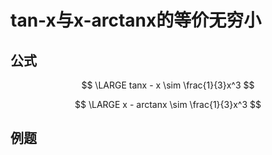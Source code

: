 # tan-x与x-arctanx的等价无穷小
## 公式
$$
\LARGE
tanx - x \sim
\frac{1}{3}x^3
$$

$$
\LARGE
x - arctanx \sim
\frac{1}{3}x^3
$$


## 例题